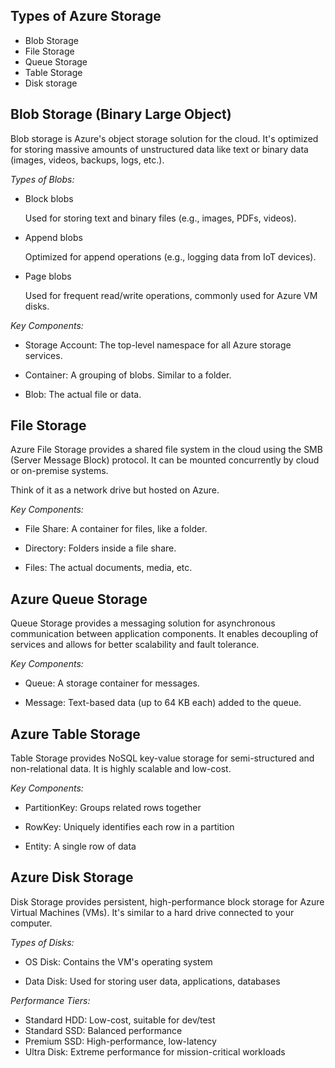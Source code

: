 ## Types of Azure Storage
- Blob Storage
- File Storage
- Queue Storage
- Table Storage
- Disk storage

## Blob Storage (Binary Large Object)
Blob storage is Azure's object storage solution for the cloud. It's optimized for storing massive amounts of unstructured data like text or binary data (images, videos, backups, logs, etc.).

*Types of Blobs:*
- Block blobs

   Used for storing text and binary files (e.g., images, PDFs, videos).
- Append blobs

   Optimized for append operations (e.g., logging data from IoT devices).
- Page blobs

   Used for frequent read/write operations, commonly used for Azure VM disks.

*Key Components:*
- Storage Account: The top-level namespace for all Azure storage services.

- Container: A grouping of blobs. Similar to a folder.

- Blob: The actual file or data.

## File Storage
Azure File Storage provides a shared file system in the cloud using the SMB (Server Message Block) protocol. It can be mounted concurrently by cloud or on-premise systems.

Think of it as a network drive but hosted on Azure.

*Key Components:*
- File Share: A container for files, like a folder.

- Directory: Folders inside a file share.

- Files: The actual documents, media, etc.

## Azure Queue Storage
Queue Storage provides a messaging solution for asynchronous communication between application components. It enables decoupling of services and allows for better scalability and fault tolerance.

*Key Components:*
- Queue: A storage container for messages.

- Message: Text-based data (up to 64 KB each) added to the queue.

## Azure Table Storage
Table Storage provides NoSQL key-value storage for semi-structured and non-relational data. It is highly scalable and low-cost.

*Key Components:*
- PartitionKey: Groups related rows together

- RowKey: Uniquely identifies each row in a partition

- Entity: A single row of data

## Azure Disk Storage
Disk Storage provides persistent, high-performance block storage for Azure Virtual Machines (VMs). It's similar to a hard drive connected to your computer.

*Types of Disks:*
- OS Disk: Contains the VM's operating system

- Data Disk: Used for storing user data, applications, databases

*Performance Tiers:*
- Standard HDD: Low-cost, suitable for dev/test
- Standard SSD: Balanced performance
- Premium SSD: High-performance, low-latency
- Ultra Disk: Extreme performance for mission-critical workloads
